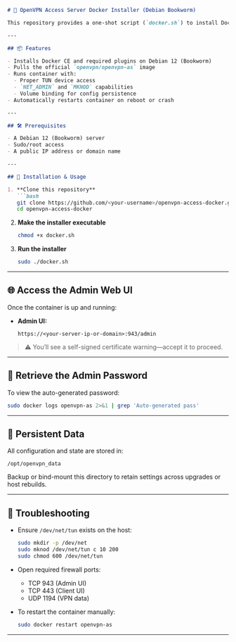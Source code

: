 ````markdown
# 🚀 OpenVPN Access Server Docker Installer (Debian Bookworm)

This repository provides a one-shot script (`docker.sh`) to install Docker on **Debian 12 (Bookworm)** and deploy the **OpenVPN Access Server** inside a Docker container.

---

## 📦 Features

- Installs Docker CE and required plugins on Debian 12 (Bookworm)
- Pulls the official `openvpn/openvpn-as` image
- Runs container with:
  - Proper TUN device access
  - `NET_ADMIN` and `MKNOD` capabilities
  - Volume binding for config persistence
- Automatically restarts container on reboot or crash

---

## 🛠 Prerequisites

- A Debian 12 (Bookworm) server
- Sudo/root access
- A public IP address or domain name

---

## 🧪 Installation & Usage

1. **Clone this repository**  
   ```bash
   git clone https://github.com/<your-username>/openvpn-access-docker.git
   cd openvpn-access-docker
````

2. **Make the installer executable**

   ```bash
   chmod +x docker.sh
   ```

3. **Run the installer**

   ```bash
   sudo ./docker.sh
   ```

---

## 🌐 Access the Admin Web UI

Once the container is up and running:

* **Admin UI:**

  ```
  https://<your-server-ip-or-domain>:943/admin
  ```

> ⚠️ You’ll see a self-signed certificate warning—accept it to proceed.

---

## 🔐 Retrieve the Admin Password

To view the auto-generated password:

```bash
sudo docker logs openvpn-as 2>&1 | grep 'Auto-generated pass'
```

---

## 📁 Persistent Data

All configuration and state are stored in:

```
/opt/openvpn_data
```

Backup or bind-mount this directory to retain settings across upgrades or host rebuilds.

---

## 🧯 Troubleshooting

* Ensure `/dev/net/tun` exists on the host:

  ```bash
  sudo mkdir -p /dev/net
  sudo mknod /dev/net/tun c 10 200
  sudo chmod 600 /dev/net/tun
  ```
* Open required firewall ports:

  * TCP 943 (Admin UI)
  * TCP 443 (Client UI)
  * UDP 1194 (VPN data)
* To restart the container manually:

  ```bash
  sudo docker restart openvpn-as
  ```

---

